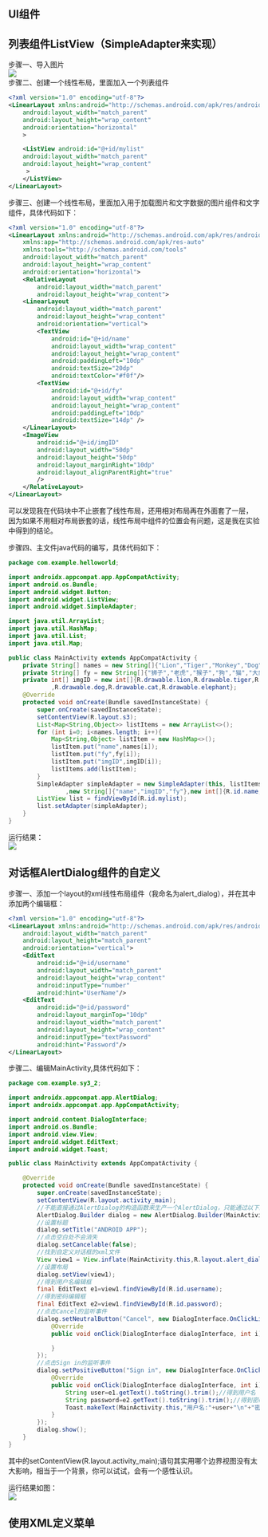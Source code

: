 ## UI组件  
## 列表组件ListView（SimpleAdapter来实现）  
步骤一、导入图片  
![](https://img-blog.csdnimg.cn/20201201095020147.png?x-oss-process=image/watermark,type_ZmFuZ3poZW5naGVpdGk,shadow_10,text_aHR0cHM6Ly9ibG9nLmNzZG4ubmV0L0ltcGVybWFuZW50,size_16,color_FFFFFF,t_70)  
步骤二、创建一个线性布局，里面加入一个列表组件  

```xml
<?xml version="1.0" encoding="utf-8"?>
<LinearLayout xmlns:android="http://schemas.android.com/apk/res/android"
    android:layout_width="match_parent"
    android:layout_height="wrap_content"
    android:orientation="horizontal"
    >

    <ListView android:id="@+id/mylist"
    android:layout_width="match_parent"
    android:layout_height="wrap_content"
     >
    </ListView>
</LinearLayout>

```
步骤三、创建一个线性布局，里面加入用于加载图片和文字数据的图片组件和文字组件，具体代码如下：  

```xml
<?xml version="1.0" encoding="utf-8"?>
<LinearLayout xmlns:android="http://schemas.android.com/apk/res/android"
    xmlns:app="http://schemas.android.com/apk/res-auto"
    xmlns:tools="http://schemas.android.com/tools"
    android:layout_width="match_parent"
    android:layout_height="wrap_content"
    android:orientation="horizontal">
    <RelativeLayout
        android:layout_width="match_parent"
        android:layout_height="wrap_content">
    <LinearLayout
        android:layout_width="match_parent"
        android:layout_height="wrap_content"
        android:orientation="vertical">
        <TextView
            android:id="@+id/name"
            android:layout_width="wrap_content"
            android:layout_height="wrap_content"
            android:paddingLeft="10dp"
            android:textSize="20dp"
            android:textColor="#f0f"/>
        <TextView
            android:id="@+id/fy"
            android:layout_width="wrap_content"
            android:layout_height="wrap_content"
            android:paddingLeft="10dp"
            android:textSize="14dp" />
    </LinearLayout>
    <ImageView
        android:id="@+id/imgID"
        android:layout_width="50dp"
        android:layout_height="50dp"
        android:layout_marginRight="10dp"
        android:layout_alignParentRight="true"
        />
    </RelativeLayout>
</LinearLayout>

```
可以发现我在代码块中不止嵌套了线性布局，还用相对布局再在外面套了一层， 因为如果不用相对布局嵌套的话，线性布局中组件的位置会有问题，这是我在实验中得到的结论。
  
  步骤四、主文件java代码的编写，具体代码如下：  
  

```java
package com.example.helloworld;

import androidx.appcompat.app.AppCompatActivity;
import android.os.Bundle;
import android.widget.Button;
import android.widget.ListView;
import android.widget.SimpleAdapter;

import java.util.ArrayList;
import java.util.HashMap;
import java.util.List;
import java.util.Map;

public class MainActivity extends AppCompatActivity {
    private String[] names = new String[]{"Lion","Tiger","Monkey","Dog","Cat","Elephant"};
    private String[] fy = new String[]{"狮子","老虎","猴子","狗","猫","大象"};
    private int[] imgID = new int[]{R.drawable.lion,R.drawable.tiger,R.drawable.monkey
            ,R.drawable.dog,R.drawable.cat,R.drawable.elephant};
    @Override
    protected void onCreate(Bundle savedInstanceState) {
        super.onCreate(savedInstanceState);
        setContentView(R.layout.s3);
        List<Map<String,Object>> listItems = new ArrayList<>();
        for (int i=0; i<names.length; i++){
            Map<String,Object> listItem = new HashMap<>();
            listItem.put("name",names[i]);
            listItem.put("fy",fy[i]);
            listItem.put("imgID",imgID[i]);
            listItems.add(listItem);
        }
        SimpleAdapter simpleAdapter = new SimpleAdapter(this, listItems,R.layout.imglayout
                ,new String[]{"name","imgID","fy"},new int[]{R.id.name,R.id.imgID,R.id.fy});
        ListView list = findViewById(R.id.mylist);
        list.setAdapter(simpleAdapter);
    }
}

```
运行结果：  
![](https://img-blog.csdnimg.cn/20201201103205185.png?x-oss-process=image/watermark,type_ZmFuZ3poZW5naGVpdGk,shadow_10,text_aHR0cHM6Ly9ibG9nLmNzZG4ubmV0L0ltcGVybWFuZW50,size_16,color_FFFFFF,t_70)  
## 对话框AlertDialog组件的自定义  
  步骤一、添加一个layout的xml线性布局组件（我命名为alert_dialog），并在其中添加两个编辑框：  
  

```xml
<?xml version="1.0" encoding="utf-8"?>
<LinearLayout xmlns:android="http://schemas.android.com/apk/res/android"
    android:layout_width="match_parent"
    android:layout_height="match_parent"
    android:orientation="vertical">
    <EditText
        android:id="@+id/username"
        android:layout_width="match_parent"
        android:layout_height="wrap_content"
        android:inputType="number"
        android:hint="UserName"/>
    <EditText
        android:id="@+id/password"
        android:layout_marginTop="10dp"
        android:layout_width="match_parent"
        android:layout_height="wrap_content"
        android:inputType="textPassword"
        android:hint="Password"/>
</LinearLayout>

```
步骤二、编辑MainActivity,具体代码如下：  

```java
package com.example.sy3_2;

import androidx.appcompat.app.AlertDialog;
import androidx.appcompat.app.AppCompatActivity;

import android.content.DialogInterface;
import android.os.Bundle;
import android.view.View;
import android.widget.EditText;
import android.widget.Toast;

public class MainActivity extends AppCompatActivity {

    @Override
    protected void onCreate(Bundle savedInstanceState) {
        super.onCreate(savedInstanceState);
        setContentView(R.layout.activity_main);
        //不能直接通过AlertDialog的构造函数来生产一个AlertDialog，只能通过以下的语句得到对话框对象
        AlertDialog.Builder dialog = new AlertDialog.Builder(MainActivity.this);
        //设置标题
        dialog.setTitle("ANDROID APP");
        //点击空白处不会消失
        dialog.setCancelable(false);
        //找到自定义对话框的xml文件
        View view1 = View.inflate(MainActivity.this,R.layout.alert_dialog,null);
        //设置布局
        dialog.setView(view1);
        //得到用户名编辑框
        final EditText e1=view1.findViewById(R.id.username);
        //得到密码编辑框
        final EditText e2=view1.findViewById(R.id.password);
        //点击Cancel的监听事件
        dialog.setNeutralButton("Cancel", new DialogInterface.OnClickListener() {
            @Override
            public void onClick(DialogInterface dialogInterface, int i) {

            }
        });
        //点击Sign in的监听事件
        dialog.setPositiveButton("Sign in", new DialogInterface.OnClickListener() {
            @Override
            public void onClick(DialogInterface dialogInterface, int i) {
                String user=e1.getText().toString().trim();//得到用户名
                String password=e2.getText().toString().trim();//得到密码
                Toast.makeText(MainActivity.this,"用户名:"+user+"\n"+"密码:"+password,Toast.LENGTH_SHORT).show();
            }
        });
        dialog.show();
    }
}

```
其中的setContentView(R.layout.activity_main);语句其实用哪个边界视图没有太大影响，相当于一个背景，你可以试试，会有一个感性认识。  
  
运行结果如图：  
![](https://img-blog.csdnimg.cn/20201201114229830.png?x-oss-process=image/watermark,type_ZmFuZ3poZW5naGVpdGk,shadow_10,text_aHR0cHM6Ly9ibG9nLmNzZG4ubmV0L0ltcGVybWFuZW50,size_16,color_FFFFFF,t_70)  
## 使用XML定义菜单  

